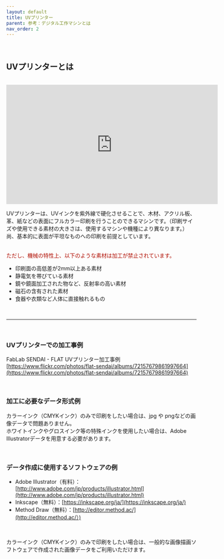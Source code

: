 ```yaml
---
layout: default
title: UVプリンター
parent: 参考：デジタル工作マシンとは
nav_order: 2
---
```


<br>

## UVプリンターとは
<br>

<iframe width="560" height="315" src="https://www.youtube.com/embed/okewfOadhAE" title="YouTube video player" frameborder="0" allow="accelerometer; autoplay; clipboard-write; encrypted-media; gyroscope; picture-in-picture" allowfullscreen></iframe>

<br>

UVプリンターは、UVインクを紫外線で硬化させることで、木材、アクリル板、革、紙などの表面にフルカラー印刷を行うことのできるマシンです。（印刷サイズや使用できる素材の大きさは、使用するマシンや機種により異なります。）尚、基本的に表面が平坦なものへの印刷を前提としています。
<br>
<br>

<span style="color: #B00E02">
ただし、機械の特性上、以下のような素材は加工が禁止されています。<br>
</span>

* 印刷面の高低差が2mm以上ある素材
* 静電気を帯びている素材
* 鏡や鏡面加工された物など、反射率の高い素材
* 磁石の含有された素材
* 食器や衣類など人体に直接触れるもの

<br>

---

<br>

### **UVプリンターでの加工事例**

FabLab SENDAI - FLAT UVプリンター加工事例<br>
[https://www.flickr.com/photos/flat-sendai/albums/72157679861997664](https://www.flickr.com/photos/flat-sendai/albums/72157679861997664)

<br>

### **加工に必要なデータ形式例**

カラーインク（CMYKインク）のみで印刷をしたい場合は、jpg や pngなどの画像データで問題ありません。<br>
ホワイトインクやグロスインク等の特殊インクを使用したい場合は、Adobe Illustratorデータを用意する必要があります。<br>

<br>

### **データ作成に使用するソフトウェアの例**

* Adobe Illustrator（有料）：[http://www.adobe.com/jp/products/illustrator.html](http://www.adobe.com/jp/products/illustrator.html)
* Inkscape（無料）：[https://inkscape.org/ja/](https://inkscape.org/ja/)
* Method Draw（無料）：[http://editor.method.ac/](http://editor.method.ac/）)

<br>

カラーインク（CMYKインク）のみで印刷をしたい場合は、一般的な画像描画ソフトウェアで作成された画像データをご利用いただけます。

<br>
<br>
<br>